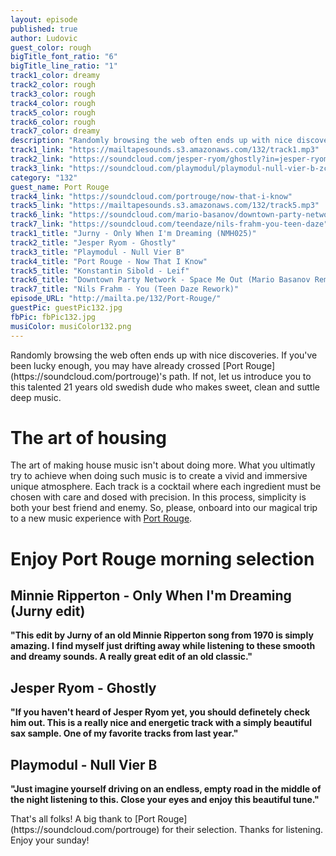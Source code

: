 ```yaml
---
layout: episode
published: true
author: Ludovic
guest_color: rough
bigTitle_font_ratio: "6"
bigTitle_line_ratio: "1"
track1_color: dreamy
track2_color: rough
track3_color: rough
track4_color: rough
track5_color: rough
track6_color: rough
track7_color: dreamy
description: "Randomly browsing the web often ends up with nice discoveries. If you've been lucky enough, you may have already crossed Port Rouge's path. If not, let us introduce you to this talented 21 years old swedish dude who makes sweet, clean and suttle deep music."
track1_link: "https://mailtapesounds.s3.amazonaws.com/132/track1.mp3"
track2_link: "https://soundcloud.com/jesper-ryom/ghostly?in=jesper-ryom/sets/syvsover"
track3_link: "https://soundcloud.com/playmodul/playmodul-null-vier-b-zckr04"
category: "132"
guest_name: Port Rouge
track4_link: "https://soundcloud.com/portrouge/now-that-i-know"
track5_link: "https://mailtapesounds.s3.amazonaws.com/132/track5.mp3"
track6_link: "https://soundcloud.com/mario-basanov/downtown-party-network-space"
track7_link: "https://soundcloud.com/teendaze/nils-frahm-you-teen-daze"
track1_title: "Jurny - Only When I'm Dreaming (NMH025)"
track2_title: "Jesper Ryom - Ghostly"
track3_title: "Playmodul - Null Vier B"
track4_title: "Port Rouge - Now That I Know"
track5_title: "Konstantin Sibold - Leif"
track6_title: "Downtown Party Network - Space Me Out (Mario Basanov Remix)"
track7_title: "Nils Frahm - You (Teen Daze Rework)"
episode_URL: "http://mailta.pe/132/Port-Rouge/"
guestPic: guestPic132.jpg
fbPic: fbPic132.jpg
musiColor: musiColor132.png
---
```


<p id="introduction">
Randomly browsing the web often ends up with nice discoveries. If you've been lucky enough, you may have already crossed [Port Rouge](https://soundcloud.com/portrouge)'s path. If not, let us introduce you to this talented 21 years old swedish dude who makes sweet, clean and suttle deep music.</p>

# The art of housing
The art of making house music isn't about doing more. What you ultimatly try to achieve when doing such music is to create a vivid and immersive unique atmosphere. Each track is a cocktail where each ingredient must be chosen with care and dosed with precision. In this process, simplicity is both your best friend and enemy. So, please, onboard into our magical trip to a new music experience with [Port Rouge](https://soundcloud.com/portrouge).

# Enjoy Port Rouge morning selection

## Minnie Ripperton - Only When I'm Dreaming (Jurny edit)
**"**This edit by Jurny of an old Minnie Ripperton song from 1970 is simply amazing. I find myself just drifting away while listening to these smooth and dreamy sounds. A really great edit of an old classic.**"**

## Jesper Ryom - Ghostly
**"**If you haven't heard of Jesper Ryom yet, you should definetely check him out. This is a really nice and energetic track with a simply beautiful sax sample. One of my favorite tracks from last year.**"**

## Playmodul - Null Vier B
**"**Just imagine yourself driving on an endless, empty road in the middle of the night listening to this. Close your eyes and enjoy this beautiful tune.**"**

<p id="outroduction">
That's all folks! A big thank to [Port Rouge](https://soundcloud.com/portrouge) for their selection. Thanks for listening. Enjoy your sunday!
</p>